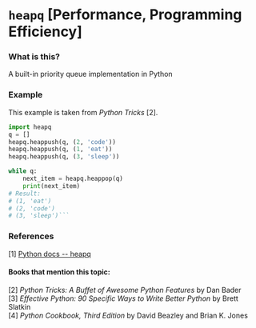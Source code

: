 # `heapq` [Performance, Programming Efficiency]
### What is this?
A built-in priority queue implementation in Python

### Example
This example is taken from *Python Tricks* [2].

```py
import heapq
q = []
heapq.heappush(q, (2, 'code'))
heapq.heappush(q, (1, 'eat'))
heapq.heappush(q, (3, 'sleep'))

while q:
    next_item = heapq.heappop(q)
    print(next_item)
# Result:
# (1, 'eat')
# (2, 'code')
# (3, 'sleep')```
```

### References
[1] [Python docs -- heapq](https://docs.python.org/3/library/heapq.html)

#### Books that mention this topic:
[2] *Python Tricks: A Buffet of Awesome Python Features* by Dan Bader  
[3] *Effective Python: 90 Specific Ways to Write Better Python* by Brett Slatkin  
[4] *Python Cookbook, Third Edition* by David Beazley and Brian K. Jones  

